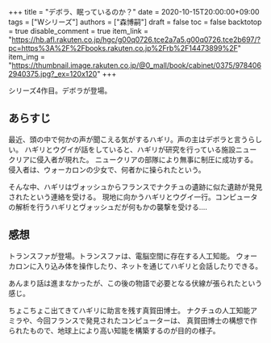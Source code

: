 +++
title = "デボラ、眠っているのか？"
date = 2020-10-15T20:00:00+09:00
tags = ["Wシリーズ"]
authors = ["森博嗣"]
draft = false
toc = false
backtotop = true
disable_comment = true
item_link = "https://hb.afl.rakuten.co.jp/hgc/g00q0726.tce2a7a5.g00q0726.tce2b697/?pc=https%3A%2F%2Fbooks.rakuten.co.jp%2Frb%2F14473899%2F"
item_img = "https://thumbnail.image.rakuten.co.jp/@0_mall/book/cabinet/0375/9784062940375.jpg?_ex=120x120"
+++

シリーズ4作目。デボラが登場。

## あらすじ
最近、頭の中で何かの声が聞こえる気がするハギリ。声の主はデボラと言うらしい。
ハギリとウグイが話をしていると、ハギリが研究を行っている施設ニュークリアに侵入者が現れた。
ニュークリアの部隊により無事に制圧に成功する。
侵入者は、ウォーカロンの少女で、何者かに操られたという。

そんな中、ハギリはヴォッシュからフランスでナクチュの遺跡に似た遺跡が発見されたという連絡を受ける。
現地に向かうハギリとウグイ一行。コンピュータの解析を行うハギリとヴォッシュだが何もかの襲撃を受ける....

## 感想
トランスファが登場。トランスファは、電脳空間に存在する人工知能。
ウォーカロンに入り込み体を操作したり、ネットを通じてハギリと会話したりできる。

あんまり話は進まなかったが、この後の物語で必要となる伏線が張られたという感じ。

ちょこちょこ出てきてハギリに助言を残す真賀田博士。
ナクチュの人工知能アミラや、今回フランスで発見されたコンピューターは、
真賀田博士の構想で作られたもので、地球上により高い知能を構築するのが目的の様子。


